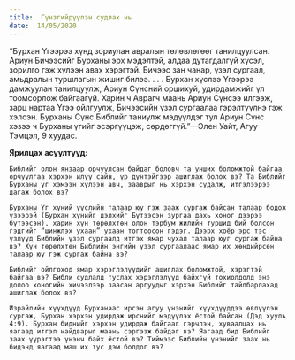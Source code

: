```yaml
---
title:  Гүнзгийрүүлэн судлах нь
date:  14/05/2020
---
```


“Бурхан Үгээрээ хүнд зориулан авралын төлөвлөгөөг танилцуулсан. Ариун Бичээсийг Бурханы эрх мэдэлтэй, алдаа дутагдалгүй хүсэл, зорилго гэж хүлээн авах хэрэгтэй. Бичээс зан чанар, үзэл сургаал, амьдралын туршлагын жишиг билээ. . . . Бурхан хүслээ Үгээрээ дамжуулан танилцуулж, Ариун Сүнсний оршихуй, удирдамжийг үл тоомсорлож байгаагүй. Харин ч Аврагч маань Ариун Сүнсээ илгээж, зарц нартаа Үгээ ойлгуулж, Бичээсийн үзэл сургаалаа гэрэлтүүлнэ гэж хэлсэн. Бурханы Сүнс Библийг таниулж мэдүүлдэг тул Ариун Сүнс хэзээ ч Бурханы үгийг эсэргүүцэж, сөрдөггүй.”—Элен Уайт, Агуу Тэмцэл, 9 хуудас.

**Ярилцах асуултууд:**

`Библийг олон янзаар орчуулсан байдаг боловч та унших боломжтой байгаа орчуулгаа хэрхэн илүү сайн, үр дүнтэйгээр ашиглаж болох вэ? Та Библийг Бурханы үг хэмээн хүлээн авч, зааврыг нь хэрхэн судалж, итгэлээрээ дагаж болох вэ?`

`Бурханы Үг хүний үүслийн талаар юу гэж зааж сургаж байсан талаар бодож үзээрэй (Бурхан хүнийг дэлхийг Бүтээсэн зургаа дахь хоног дээрээ бүтээсэн), харин хүн төрөлхтөн олон тэрбум жилийн туршид бий болсон гэдгийг “шинжлэх ухаан” ухаан тогтоосон гэдэг. Дээрх хоёр эрс тэс үзлүүд Библийн үзэл сургаалд итгэх ямар чухал талаар юуг сургаж байна вэ? Хүн төрөлхтөн Библийн энгийн үзэл сургаалаас ямар их хөндийрсөн талаар юу гэж сургаж байна вэ?`

`Библийг ойлгоход ямар хэрэглэлүүдийг ашиглах боломжтой, хэрэгтэй байгаа вэ? Библи судлалд туслах хэрэглэлүүд байхгүй тохиолдолд энэ долоо хоногийн хичээлээр заасан аргуудыг хэрхэн Библийг тайлбарлахад ашиглаж болох вэ?`

`Израйлийн хүүхдүүд Бурханаас ирсэн агуу үнэнийг хүүхдүүддээ өвлүүлэн сургаж, Бурхан хэрхэн удирдаж ирснийг мэдүүлэх ёстой байсан (Дэд хууль 4:9). Бурхан биднийг хэрхэн удирдаж байгааг гэрчлэн, хуваалцах нь яагаад итгэл найдварыг маань сэргээж байдаг вэ? Яагаад бид Библийг заах үүрэгтээ үнэнч байх ёстой вэ? Тиймээс Библийн үнэнийг заах нь бидэнд яагаад маш их тус дэм болдог вэ?`